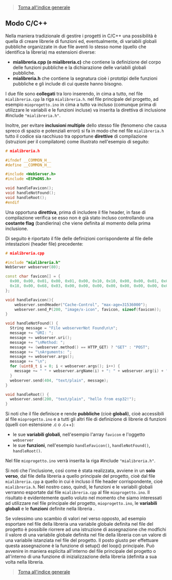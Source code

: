 >[Torna all'indice generale](index.md)

## **Modo C/C++**

Nella maniera tradizionale di gestire i progetti in C/C++ una possibilità è quella di creare librerie di funzioni ed, eventualmente, di variabili globali pubbliche organizzate in due file aventi lo stesso nome (quello che identifica la libreria) ma estensioni diverse:
- **mialibreria.cpp (o mialibreria.c)** che contiene la definizione del corpo delle funzioni pubbliche e la dichiarazione delle variabili globali pubbliche. 
- **mialibreria.h** che contiene la segnatura cioè i prototipi delle funzioni pubbliche e gli include di cui queste hanno bisogno.

I due file sono **collegati** tra loro inserendo, in cima a tutto, nel file ```mialibreria.cpp``` la riga  ```mialibreria.h```.
nel file principale del progetto, ad esempio ```mioprogetto.ino``` in cima a tutto va incluso (comunque prima di utilizzare le variabili e le funzioni incluse) va inserita la direttiva di inclusione #include ```"mialibreria.h"```.

Inoltre, per evitare **inclusioni multiple** dello stesso file (fenomeno che causa spreco di spazio e potenziali errori) si fa in modo che nel file ```mialibreria.h``` tutto il codice sia racchiuso tra opportune **direttive** di compilazione (istruzioni per il compilatore) come illustrato nell'esempio di seguito: 

```C++
# mialibreria.h

#ifndef __COMMON_H__
#define __COMMON_H__

#include <WebServer.h>
#include <ESPmDNS.h>

void handleFavicon();
void handleNotFound();
void handleRoot();
#endif
```
Una opportuna **direttiva**, prima di includere il file header, in fase di compilazione verifica se esso non è già stato incluso controllando una **costante flag** (bandierina) che viene definita al momento della prima inclusione.

Di seguito è riportato il file delle definizioni corrispondente al file delle intestazioni (header file) precedente:

```C++
# mialibreria.cpp

#include "mialibreria.h"
WebServer webserver(80);

const char favicon[] = {
  0x00, 0x00, 0x01, 0x00, 0x01, 0x00, 0x10, 0x10, 0x00, 0x00, 0x01, 0x00,
  0x18, 0x00, 0x68, 0x03, 0x00, 0x00, 0x00, 0x00, 0x00, 0x00, 0x00, 0x00
};

void handleFavicon(){
	webserver.sendHeader("Cache-Control", "max-age=31536000");
	webserver.send_P(200, "image/x-icon", favicon, sizeof(favicon));
}

void handleNotFound() {
  String message = "File webserverNot Found\n\n";
  message += "URI: ";
  message += webserver.uri();
  message += "\nMethod: ";
  message += (webserver.method() == HTTP_GET) ? "GET" : "POST";
  message += "\nArguments: ";
  message += webserver.args();
  message += "\n";
  for (uint8_t i = 0; i < webserver.args(); i++) {
    message += " " + webserver.argName(i) + ": " + webserver.arg(i) + "\n";
  }
  webserver.send(404, "text/plain", message);
}

void handleRoot() {
  webserver.send(200, "text/plain", "hello from esp32!");
}
```
Si noti che il file definisce e rende **pubbliche** (cioè **globali**), cioè accessibili al file ```mioprogetto.ino``` e a tutti gli altri file di definizione di librerie di funzioni (quelli con estensione .c o .c++):
- le sue **variabili globali**, nell'esempio l'array ```favicon``` e l'oggetto ```webserver```
- le sue **funzioni**, nell'esempio ```handleFavicon()```, ```handleNotFound()```, ```handleRoot()```.

Nel file ```mioprogetto.ino``` verrà inserita la riga #include ```"mialibreria.h"```.

Si noti che l'inclusione, così come è stata realizzata, avviene in un **solo verso**, dal file della libreria a quello principale del progetto, cioè dal file ```mialibreria.cpp``` a quello in cui è incluso il file header corrispondente, cioè ```mialibreria.h```. Nel nostro caso, quindi, le funzioni e le variabili globali verranno esportate dal file ```mialibreria.cpp``` al file ```mioprogetto.ino```. Il risultato è evidentemente quello voluto nel momento che siamo interessati ad utilizzare nel file principale del progetto, ```mioprogetto.ino```, le **variabili globali** e le **funzioni** definite nella libreria .

Se volessimo uno scambio di valori nel verso opposto, ad esempio esportare nel file della libreria una variabile globale definita nel file del progetto è possibile riorrere ad una istruzione di assegnazione che modfichi il valore di una variabile globale definita nel file della libreria con un valore di una variabile istanziata nel file del progetto. Il posto giusto per effettuare questa assegnazione è la funzione di setup() del loop() principale. Può avvenire in maniera esplicita all'interno del file principale del progetto o all'interno di una funzione di inizializzazione della libreria (definita a sua volta nella libreria.



>[Torna all'indice generale](index.md)
